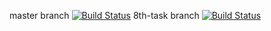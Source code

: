 master branch [![Build Status](https://travis-ci.org/sanjcho/Flashcards.svg?branch=master)](https://travis-ci.org/sanjcho/Flashcards)
8th-task branch [![Build Status](https://travis-ci.org/sanjcho/Flashcards.svg?branch=9th-task)](https://travis-ci.org/sanjcho/Flashcards)